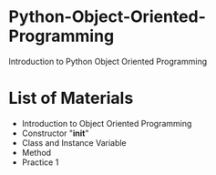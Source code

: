 # Python-Object-Oriented-Programming
Introduction to Python Object Oriented Programming
# List of Materials
  -  Introduction to Object Oriented Programming
  -  Constructor "__init__"
  -  Class and Instance Variable
  -  Method
  -  Practice 1
  
